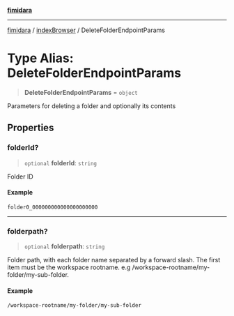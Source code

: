 [**fimidara**](../../README.md)

***

[fimidara](../../modules.md) / [indexBrowser](../README.md) / DeleteFolderEndpointParams

# Type Alias: DeleteFolderEndpointParams

> **DeleteFolderEndpointParams** = `object`

Parameters for deleting a folder and optionally its contents

## Properties

### folderId?

> `optional` **folderId**: `string`

Folder ID

#### Example

```
folder0_000000000000000000000
```

***

### folderpath?

> `optional` **folderpath**: `string`

Folder path, with each folder name separated by a forward slash. The first item must be the workspace rootname. e.g /workspace-rootname/my-folder/my-sub-folder.

#### Example

```
/workspace-rootname/my-folder/my-sub-folder
```
